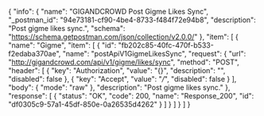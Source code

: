 {
  "info": {
    "name": "GIGANDCROWD Post Gigme Likes Sync",
    "_postman_id": "94e73181-cf90-4be4-8733-f484f72e94b8",
    "description": "Post gigme likes sync.",
    "schema": "https://schema.getpostman.com/json/collection/v2.0.0/"
  },
  "item": [
    {
      "name": "Gigme",
      "item": [
        {
          "id": "fb202c85-40fc-470f-b533-f2edaba370ae",
          "name": "postApiV1GigmeLikesSync",
          "request": {
            "url": "http://gigandcrowd.com/api/v1/gigme/likes/sync",
            "method": "POST",
            "header": [
              {
                "key": "Authorization",
                "value": "{}",
                "description": "",
                "disabled": false
              },
              {
                "key": "Accept",
                "value": "*/*",
                "disabled": false
              }
            ],
            "body": {
              "mode": "raw"
            },
            "description": "Post gigme likes sync."
          },
          "response": [
            {
              "status": "OK",
              "code": 200,
              "name": "Response_200",
              "id": "df0305c9-57a1-45df-850e-0a26535d4262"
            }
          ]
        }
      ]
    }
  ]
}